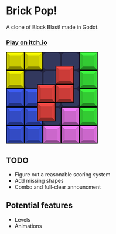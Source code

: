 # Brick Pop!
A clone of Block Blast! made in Godot.
### [Play on itch.io](https://kaasos.itch.io/brickpop)

<img src="./assets/icon.png" width="250" height="250"></img>

## TODO
- Figure out a reasonable scoring system
- Add missing shapes
- Combo and full-clear announcment

## Potential features
- Levels
- Animations

